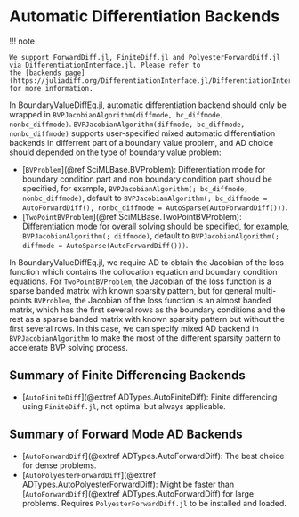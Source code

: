 # Automatic Differentiation Backends

!!! note
    
    We support ForwardDiff.jl, FiniteDiff.jl and PolyesterForwardDiff.jl via DifferentiationInterface.jl. Please refer to
    the [backends page](https://juliadiff.org/DifferentiationInterface.jl/DifferentiationInterface/stable/explanation/backends/)
    for more information.

In BoundaryValueDiffEq.jl, automatic differentiation backend should only be wrapped in `BVPJacobianAlgorithm(diffmode, bc_diffmode, nonbc_diffmode)`. `BVPJacobianAlgorithm(diffmode, bc_diffmode, nonbc_diffmode)` supports user-specified mixed automatic differentiation backends in differrent part of a boundary value problem, and AD choice should depended on the type of boundary value problem:

  - [`BVProblem`](@ref SciMLBase.BVProblem): Differentiation mode for boundary condition part and non boundary condition part should be specified, for example, `BVPJacobianAlgorithm(; bc_diffmode, nonbc_diffmode)`, default to `BVPJacobianAlgorithm(; bc_diffmode = AutoForwardDiff(), nonbc_diffmode = AutoSparse(AutoForwardDiff()))`.
  - [`TwoPointBVProblem`](@ref SciMLBase.TwoPointBVProblem): Differentiation mode for overall solving should be specified, for example, `BVPJacobianAlgorithm(; diffmode)`, default to `BVPJacobianAlgorithm(; diffmode = AutoSparse(AutoForwardDiff()))`.

In BoundaryValueDiffEq.jl, we require AD to obtain the Jacobian of the loss function which contains the collocation equation and boundary condition equations. For `TwoPointBVProblem`, the Jacobian of the loss function is a sparse banded matrix with known sparsity pattern, but for general multi-points `BVProblem`, the Jacobian of the loss function is an almost banded matrix, which has the first several rows as the boundary conditions and the rest as a sparse banded matrix with known sparsity pattern but without the first several rows. In this case, we can specify mixed AD backend in `BVPJacobianAlgorithm` to make the most of the different sparsity pattern to accelerate BVP solving process.

## Summary of Finite Differencing Backends

  - [`AutoFiniteDiff`](@extref ADTypes.AutoFiniteDiff): Finite differencing using
    `FiniteDiff.jl`, not optimal but always applicable.

## Summary of Forward Mode AD Backends

  - [`AutoForwardDiff`](@extref ADTypes.AutoForwardDiff): The best choice for dense
    problems.
  - [`AutoPolyesterForwardDiff`](@extref ADTypes.AutoPolyesterForwardDiff): Might be faster
    than [`AutoForwardDiff`](@extref ADTypes.AutoForwardDiff) for large problems. Requires
    `PolyesterForwardDiff.jl` to be installed and loaded.
